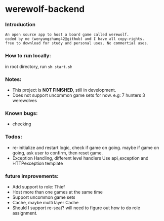 # werewolf-backend

### Introduction
    An open source app to host a board game called werewolf.
    coded by me (wenyangzhang42@github) and I have all copy-rights.
    free to download for study and personal uses. No commertial uses.


### How to run locally:
  in root directory, run `sh start.sh`

### Notes:
* This project is **NOT FINISHED**, still in development.
* Does not support uncommon game sets for now. 
  e.g: 7 hunters 3 werewolves


### Known bugs:  
- checking

### Todos:
* re-initialize and restart logic, check if game on going.
  maybe if game on going, ask user to confirm, then reset game.
* Exception Handling, different level handlers
  Use api_exception and HTTPexception template


### future improvements:
* Add support to role: Thief
* Host more than one games at the same time
* Support uncommon game sets
* Cache, maybe multi layer Cache
* Should I support re-seat? will need to figure out how to do role assignment.

    
